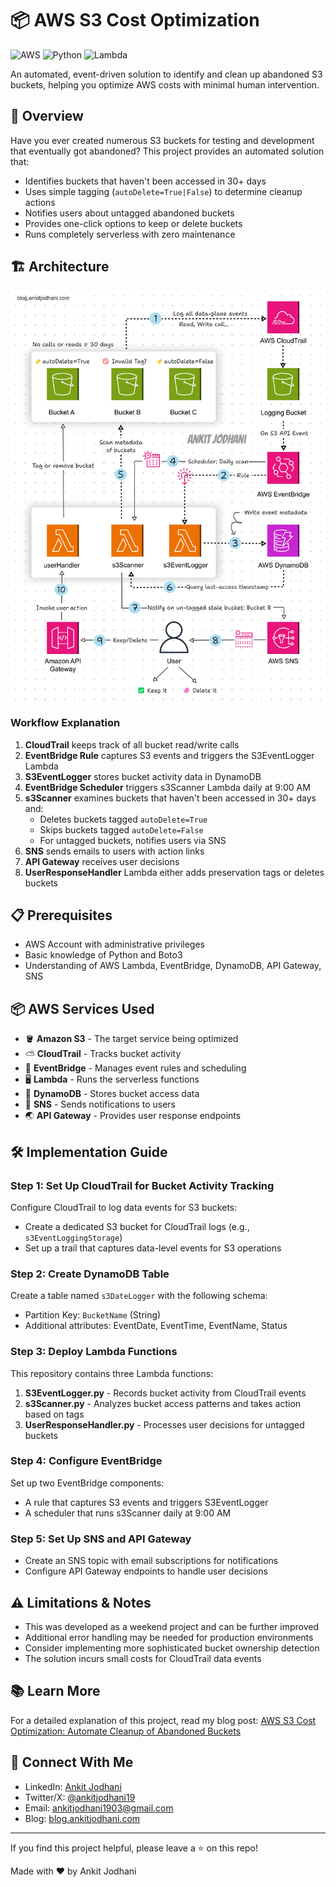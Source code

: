 # 📦 AWS S3 Cost Optimization

![AWS](https://img.shields.io/badge/AWS-%23FF9900.svg?style=for-the-badge&logo=amazon-aws&logoColor=white)
![Python](https://img.shields.io/badge/python-3670A0?style=for-the-badge&logo=python&logoColor=ffdd54)
![Lambda](https://img.shields.io/badge/AWS_Lambda-FF9900?style=for-the-badge&logo=amazonaws&logoColor=white)

An automated, event-driven solution to identify and clean up abandoned S3 buckets, helping you optimize AWS costs with minimal human intervention.

## 🌟 Overview

Have you ever created numerous S3 buckets for testing and development that eventually got abandoned? This project provides an automated solution that:

- Identifies buckets that haven't been accessed in 30+ days
- Uses simple tagging (`autoDelete=True|False`) to determine cleanup actions
- Notifies users about untagged abandoned buckets
- Provides one-click options to keep or delete buckets
- Runs completely serverless with zero maintenance

## 🏗️ Architecture

![Architecture Diagram](architecture.gif)

### Workflow Explanation

1. **CloudTrail** keeps track of all bucket read/write calls
2. **EventBridge Rule** captures S3 events and triggers the S3EventLogger Lambda
3. **S3EventLogger** stores bucket activity data in DynamoDB
4. **EventBridge Scheduler** triggers s3Scanner Lambda daily at 9:00 AM
5. **s3Scanner** examines buckets that haven't been accessed in 30+ days and:
   - Deletes buckets tagged `autoDelete=True`
   - Skips buckets tagged `autoDelete=False`
   - For untagged buckets, notifies users via SNS
6. **SNS** sends emails to users with action links
7. **API Gateway** receives user decisions
8. **UserResponseHandler** Lambda either adds preservation tags or deletes buckets

## 📋 Prerequisites

- AWS Account with administrative privileges
- Basic knowledge of Python and Boto3
- Understanding of AWS Lambda, EventBridge, DynamoDB, API Gateway, SNS


## 📦 AWS Services Used

- 🪣 **Amazon S3** - The target service being optimized
- ⛅ **CloudTrail** - Tracks bucket activity
- 🔄 **EventBridge** - Manages event rules and scheduling
- 🖥️ **Lambda** - Runs the serverless functions
- 🚀 **DynamoDB** - Stores bucket access data
- 📨 **SNS** - Sends notifications to users
- 🌏 **API Gateway** - Provides user response endpoints


## 🛠️ Implementation Guide

### Step 1: Set Up CloudTrail for Bucket Activity Tracking

Configure CloudTrail to log data events for S3 buckets:
- Create a dedicated S3 bucket for CloudTrail logs (e.g., `s3EventLoggingStorage`)
- Set up a trail that captures data-level events for S3 operations

### Step 2: Create DynamoDB Table

Create a table named `s3DateLogger` with the following schema:
- Partition Key: `BucketName` (String)
- Additional attributes: EventDate, EventTime, EventName, Status

### Step 3: Deploy Lambda Functions

This repository contains three Lambda functions:

1. **S3EventLogger.py** - Records bucket activity from CloudTrail events
2. **s3Scanner.py** - Analyzes bucket access patterns and takes action based on tags
3. **UserResponseHandler.py** - Processes user decisions for untagged buckets

### Step 4: Configure EventBridge

Set up two EventBridge components:
- A rule that captures S3 events and triggers S3EventLogger
- A scheduler that runs s3Scanner daily at 9:00 AM

### Step 5: Set Up SNS and API Gateway

- Create an SNS topic with email subscriptions for notifications
- Configure API Gateway endpoints to handle user decisions

## ⚠️ Limitations & Notes

- This was developed as a weekend project and can be further improved
- Additional error handling may be needed for production environments
- Consider implementing more sophisticated bucket ownership detection
- The solution incurs small costs for CloudTrail data events

## 📚 Learn More

For a detailed explanation of this project, read my blog post:
[AWS S3 Cost Optimization: Automate Cleanup of Abandoned Buckets](https://blog.ankitjodhani.com/aws-s3-cost-optimization-automate-cleanup-of-abandoned-buckets/)

## 👋 Connect With Me

- LinkedIn: [Ankit Jodhani](https://www.linkedin.com/in/ankit-jodhani/)
- Twitter/X: [@ankitjodhani19](https://x.com/Ankit__Jodhani)
- Email: ankitjodhani1903@gmail.com
- Blog: [blog.ankitjodhani.com](https://blog.ankitjodhani.com)


---

If you find this project helpful, please leave a ⭐ on this repo!

Made with ❤️ by Ankit Jodhani
